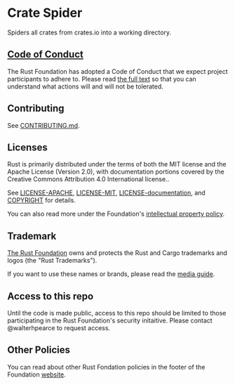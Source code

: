 # Crate Spider

Spiders all crates from crates.io into a working directory.

## [Code of Conduct][code-of-conduct]

The Rust Foundation has adopted a Code of Conduct that we expect project
participants to adhere to. Please read
[the full text][code-of-conduct]
so that you can understand what actions will and will not be tolerated.

## Contributing

See [CONTRIBUTING.md](CONTRIBUTING.md).

## Licenses

Rust is primarily distributed under the terms of both the MIT license and the
Apache License (Version 2.0), with documentation portions covered by the
Creative Commons Attribution 4.0 International license..

See [LICENSE-APACHE](LICENSE-APACHE), [LICENSE-MIT](LICENSE-MIT),
[LICENSE-documentation](LICENSE-documentation), and
[COPYRIGHT](COPYRIGHT) for details.

You can also read more under the Foundation's [intellectual property policy][ip-policy].

## Trademark

[The Rust Foundation][rust-foundation] owns and protects the Rust and Cargo
trademarks and logos (the "Rust Trademarks").

If you want to use these names or brands, please read the
[media guide][media-guide].

## Access to this repo

Until the code is made public, access to this repo should be limited to those
participating in the Rust Foundation's security initaitive. Please contact
@walterhpearce to request access.

## Other Policies

You can read about other Rust Fondation policies in the footer of the Foundation [website][foundation-website].

[rust-foundation]: https://foundation.rust-lang.org/
[media-guide]: https://foundation.rust-lang.org/policies/logo-policy-and-media-guide/
[ip-policy]: https://foundation.rust-lang.org/policies/intellectual-property-policy/
[foundation-website]: https://foundation.rust-lang.org
[code-of-conduct]: https://foundation.rust-lang.org/policies/code-of-conduct/
